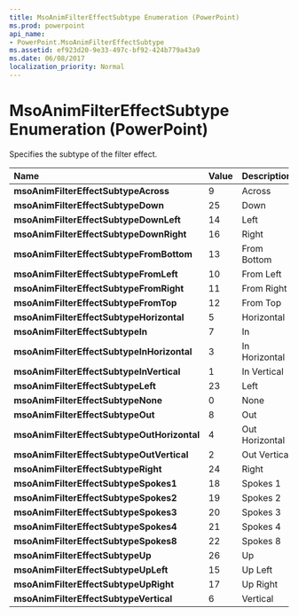 ```yaml
---
title: MsoAnimFilterEffectSubtype Enumeration (PowerPoint)
ms.prod: powerpoint
api_name:
- PowerPoint.MsoAnimFilterEffectSubtype
ms.assetid: ef923d20-9e33-497c-bf92-424b779a43a9
ms.date: 06/08/2017
localization_priority: Normal
---
```



# MsoAnimFilterEffectSubtype Enumeration (PowerPoint)

Specifies the subtype of the filter effect.



|Name|Value|Description|
|:-----|:-----|:-----|
|**msoAnimFilterEffectSubtypeAcross**|9|Across|
|**msoAnimFilterEffectSubtypeDown**|25|Down|
|**msoAnimFilterEffectSubtypeDownLeft**|14|Left|
|**msoAnimFilterEffectSubtypeDownRight**|16|Right|
|**msoAnimFilterEffectSubtypeFromBottom**|13|From Bottom|
|**msoAnimFilterEffectSubtypeFromLeft**|10|From Left|
|**msoAnimFilterEffectSubtypeFromRight**|11|From Right|
|**msoAnimFilterEffectSubtypeFromTop**|12|From Top|
|**msoAnimFilterEffectSubtypeHorizontal**|5|Horizontal|
|**msoAnimFilterEffectSubtypeIn**|7|In|
|**msoAnimFilterEffectSubtypeInHorizontal**|3|In Horizontal|
|**msoAnimFilterEffectSubtypeInVertical**|1|In Vertical|
|**msoAnimFilterEffectSubtypeLeft**|23|Left|
|**msoAnimFilterEffectSubtypeNone**|0|None|
|**msoAnimFilterEffectSubtypeOut**|8|Out|
|**msoAnimFilterEffectSubtypeOutHorizontal**|4|Out Horizontal|
|**msoAnimFilterEffectSubtypeOutVertical**|2|Out Vertical|
|**msoAnimFilterEffectSubtypeRight**|24|Right|
|**msoAnimFilterEffectSubtypeSpokes1**|18|Spokes 1|
|**msoAnimFilterEffectSubtypeSpokes2**|19|Spokes 2|
|**msoAnimFilterEffectSubtypeSpokes3**|20|Spokes 3|
|**msoAnimFilterEffectSubtypeSpokes4**|21|Spokes 4|
|**msoAnimFilterEffectSubtypeSpokes8**|22|Spokes 8|
|**msoAnimFilterEffectSubtypeUp**|26|Up|
|**msoAnimFilterEffectSubtypeUpLeft**|15|Up Left|
|**msoAnimFilterEffectSubtypeUpRight**|17|Up Right|
|**msoAnimFilterEffectSubtypeVertical**|6|Vertical|

